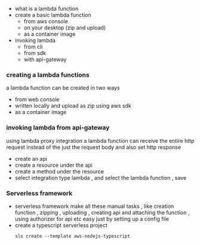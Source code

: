 
- what is a lambda function 
- create a basic lambda function 
    - from aws console 
    - on your desktop (zip and upload) 
    - as a container image 
- invoking lambda 
     - from cli
     - from sdk 
     - with api-gateway 



### creating a lambda functions 

a lambda function can be created in two ways 
- from web console 
- written locally and upload as zip using aws sdk 
- as a container image 


### invoking lambda from api-gateway 
using lambda proxy integration a lambda function can receive the entire http request instead of the just the request body and also set http response 
- create an api 
- create a resource under the api 
- create a method under the resource 
- select integration type lambda , and select the lambda function , save 


### Serverless framework 

- serverless framework make all these manual tasks , like creation function , zipping , uploading , creating api and attaching the function , using authorizer for api etc easy just by setting up a config file 
- create a typescript serverless project 
    ```
    sls create --template aws-nodejs-typescript 
    ```